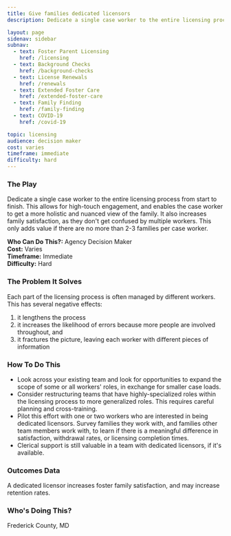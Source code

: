 ```yaml
---
title: Give families dedicated licensors
description: Dedicate a single case worker to the entire licensing process from start to finish

layout: page
sidenav: sidebar
subnav:
  - text: Foster Parent Licensing
    href: /licensing
  - text: Background Checks
    href: /background-checks
  - text: License Renewals
    href: /renewals
  - text: Extended Foster Care
    href: /extended-foster-care
  - text: Family Finding
    href: /family-finding
  - text: COVID-19
    href: /covid-19

topic: licensing
audience: decision maker
cost: varies
timeframe: immediate
difficulty: hard
---
```



### The Play

Dedicate a single case worker to the entire licensing process from start to finish. This allows for high-touch engagement, and enables the case worker to get a more holistic and nuanced view of the family. It also increases family satisfaction, as they don't get confused by multiple workers. This only adds value if there are no more than 2-3 families per case worker. 

**Who Can Do This?:**
Agency Decision Maker<br />
**Cost:**
Varies<br />
**Timeframe:**
Immediate<br />
**Difficulty:**
Hard<br />

### The Problem It Solves

Each part of the licensing process is often managed by different workers. This has several negative effects: 
1. it lengthens the process
1. it increases the likelihood of errors because more people are involved throughout, and 
1. it fractures the picture, leaving each worker with different pieces of information

### How To Do This

* Look across your existing team and look for opportunities to expand the scope of some or all workers' roles, in exchange for smaller case loads.
* Consider restructuring teams that have highly-specialized roles within the licensing process to more generalized roles. This requires careful planning and cross-training.
* Pilot this effort with one or two workers who are interested in being dedicated licensors. Survey families they work with, and families other team members work with, to learn if there is a meaningful difference in satisfaction, withdrawal rates, or licensing completion times.
* Clerical support is still valuable in a team with dedicated licensors, if it's available.


### Outcomes Data

A dedicated licensor increases foster family satisfaction, and may increase retention rates.

### Who's Doing This?

Frederick County, MD